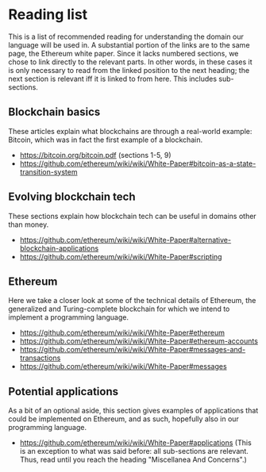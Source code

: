 # Reading list
This is a list of recommended reading for understanding the domain our language will be used in. A substantial portion of the links are to the same page, the Ethereum white paper. Since it lacks numbered sections, we chose to link directly to the relevant parts. In other words, in these cases it is only necessary to read from the linked position to the next heading; the next section is relevant iff it is linked to from here. This includes sub-sections.

## Blockchain basics
These articles explain what blockchains are through a real-world example: Bitcoin, which was in fact the first example of a blockchain.
* https://bitcoin.org/bitcoin.pdf (sections 1-5, 9)
* https://github.com/ethereum/wiki/wiki/White-Paper#bitcoin-as-a-state-transition-system

## Evolving blockchain tech
These sections explain how blockchain tech can be useful in domains other than money.
* https://github.com/ethereum/wiki/wiki/White-Paper#alternative-blockchain-applications
* https://github.com/ethereum/wiki/wiki/White-Paper#scripting

## Ethereum
Here we take a closer look at some of the technical details of Ethereum, the generalized and Turing-complete blockchain for which we intend to implement a programming language.
* https://github.com/ethereum/wiki/wiki/White-Paper#ethereum
* https://github.com/ethereum/wiki/wiki/White-Paper#ethereum-accounts
* https://github.com/ethereum/wiki/wiki/White-Paper#messages-and-transactions
* https://github.com/ethereum/wiki/wiki/White-Paper#messages

## Potential applications
As a bit of an optional aside, this section gives examples of applications that could be implemented on Ethereum, and as such, hopefully also in our programming language.
* https://github.com/ethereum/wiki/wiki/White-Paper#applications (This is an exception to what was said before: all sub-sections are relevant. Thus, read until you reach the heading "Miscellanea And Concerns".)
